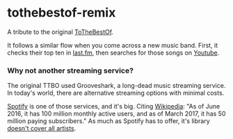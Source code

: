 # tothebestof-remix

A tribute to the original [ToTheBestOf](https://github.com/andreskrey/tothebestof).

It follows a similar flow when you come across a new music band. First, it checks their top ten in [last.fm](https://last.fm), then searches for those songs on [Youtube](https://youtube.com).


### Why not another streaming service?

The original TTBO used Grooveshark, a long-dead music streaming service. In today's world, there are alternative streaming options with minimal costs.

[Spotify](http://www.spotify.com/) is one of those services, and it's big. Citing [Wikipedia](https://en.wikipedia.org/wiki/Spotify): "As of June 2016, it has 100 million monthly active users, and as of March 2017, it has 50 million paying subscribers." As much as Spotify has to offer, it's library [doesn't cover all artists](http://www.rollingstone.com/music/news/taylor-swift-abruptly-pulls-entire-catalog-from-spotify-20141103).
